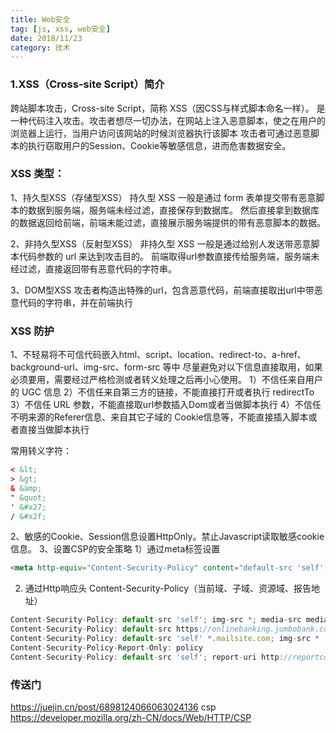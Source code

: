 ```yaml
---
title: Web安全
tag: [js, xss, web安全]
date: 2018/11/23
category: 技术
---
```


### 1.XSS（Cross-site Script）简介
跨站脚本攻击，Cross-site Script，简称 XSS（因CSS与样式脚本命名一样）。
是一种代码注入攻击。攻击者想尽一切办法，在网站上注入恶意脚本，使之在用户的浏览器上运行，当用户访问该网站的时候浏览器执行该脚本
攻击者可通过恶意脚本的执行窃取用户的Session、Cookie等敏感信息，进而危害数据安全。

### XSS 类型：
1、持久型XSS（存储型XSS）
持久型 XSS 一般是通过 form 表单提交带有恶意脚本的数据到服务端，服务端未经过滤，直接保存到数据库。
然后直接拿到数据库的数据返回给前端，前端未能过滤，直接展示服务端提供的带有恶意脚本的数据。

2、非持久型XSS（反射型XSS）
非持久型 XSS 一般是通过给别人发送带恶意脚本代码参数的 url 来达到攻击目的。
前端取得url参数直接传给服务端，服务端未经过滤，直接返回带有恶意代码的字符串。

3、DOM型XSS
攻击者构造出特殊的url，包含恶意代码，前端直接取出url中带恶意代码的字符串，并在前端执行

### XSS 防护 
1、不轻易将不可信代码嵌入html、script、location、redirect-to、a-href、background-url、img-src、form-src 等中
尽量避免对以下信息直接取用，如果必须要用，需要经过严格检测或者转义处理之后再小心使用。
1）不信任来自用户的 UGC 信息
2）不信任来自第三方的链接，不能直接打开或者执行 redirectTo
3）不信任 URL 参数，不能直接取url参数插入Dom或者当做脚本执行
4）不信任 不明来源的Referer信息、来自其它子域的 Cookie信息等，不能直接插入脚本或者直接当做脚本执行

常用转义字符：
```html
< &lt;
> &gt;
& &amp;
" &quot;
' &#x27;
/ &#x2f;
```
2、敏感的Cookie、Session信息设置HttpOnly。禁止Javascript读取敏感cookie信息。
3、设置CSP的安全策略
1）通过meta标签设置 
```html
<meta http-equiv="Content-Security-Policy" content="default-src 'self'; img-src https://*; child-src 'none';">
```
2) 通过Http响应头 Content-Security-Policy（当前域、子域、资源域、报告地址）
```javascript
Content-Security-Policy: default-src 'self'; img-src *; media-src media1.com media2.com; script-src userscripts.example.com
Content-Security-Policy: default-src https://onlinebanking.jumbobank.com
Content-Security-Policy: default-src 'self' *.mailsite.com; img-src *
Content-Security-Policy-Report-Only: policy
Content-Security-Policy: default-src 'self'; report-uri http://reportcollector.example.com/collector.cgi
```


### 传送门
https://juejin.cn/post/6898124066063024136
csp
https://developer.mozilla.org/zh-CN/docs/Web/HTTP/CSP
